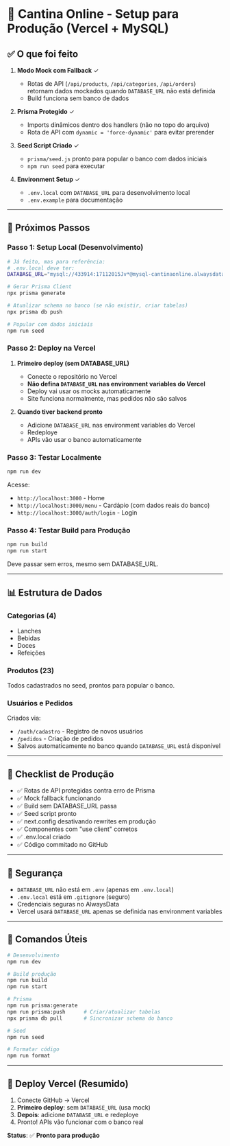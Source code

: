 # 🚀 Cantina Online - Setup para Produção (Vercel + MySQL)

## ✅ O que foi feito

1. **Modo Mock com Fallback** ✓
   - Rotas de API (`/api/products`, `/api/categories`, `/api/orders`) retornam dados mockados quando `DATABASE_URL` não está definida
   - Build funciona sem banco de dados

2. **Prisma Protegido** ✓
   - Imports dinâmicos dentro dos handlers (não no topo do arquivo)
   - Rota de API com `dynamic = 'force-dynamic'` para evitar prerender

3. **Seed Script Criado** ✓
   - `prisma/seed.js` pronto para popular o banco com dados iniciais
   - `npm run seed` para executar

4. **Environment Setup** ✓
   - `.env.local` com `DATABASE_URL` para desenvolvimento local
   - `.env.example` para documentação

---

## 🔧 Próximos Passos

### **Passo 1: Setup Local (Desenvolvimento)**

```bash
# Já feito, mas para referência:
# .env.local deve ter:
DATABASE_URL="mysql://433914:17112015Jv*@mysql-cantinaonline.alwaysdata.net/cantinaonline_tcc?sslaccept=strict&connection_limit=5"

# Gerar Prisma Client
npx prisma generate

# Atualizar schema no banco (se não existir, criar tabelas)
npx prisma db push

# Popular com dados iniciais
npm run seed
```

### **Passo 2: Deploy na Vercel**

1. **Primeiro deploy (sem DATABASE_URL)**
   - Conecte o repositório no Vercel
   - **Não defina `DATABASE_URL` nas environment variables do Vercel**
   - Deploy vai usar os mocks automaticamente
   - Site funciona normalmente, mas pedidos não são salvos

2. **Quando tiver backend pronto**
   - Adicione `DATABASE_URL` nas environment variables do Vercel
   - Redeploye
   - APIs vão usar o banco automaticamente

### **Passo 3: Testar Localmente**

```bash
npm run dev
```

Acesse:
- `http://localhost:3000` - Home
- `http://localhost:3000/menu` - Cardápio (com dados reais do banco)
- `http://localhost:3000/auth/login` - Login

### **Passo 4: Testar Build para Produção**

```bash
npm run build
npm run start
```

Deve passar sem erros, mesmo sem DATABASE_URL.

---

## 📊 Estrutura de Dados

### Categorias (4)
- Lanches
- Bebidas
- Doces
- Refeições

### Produtos (23)
Todos cadastrados no seed, prontos para popular o banco.

### Usuários e Pedidos
Criados via:
- `/auth/cadastro` - Registro de novos usuários
- `/pedidos` - Criação de pedidos
- Salvos automaticamente no banco quando `DATABASE_URL` está disponível

---

## 🎯 Checklist de Produção

- ✅ Rotas de API protegidas contra erro de Prisma
- ✅ Mock fallback funcionando
- ✅ Build sem DATABASE_URL passa
- ✅ Seed script pronto
- ✅ next.config desativando rewrites em produção
- ✅ Componentes com "use client" corretos
- ✅ .env.local criado
- ✅ Código commitado no GitHub

---

## 🔐 Segurança

- `DATABASE_URL` não está em `.env` (apenas em `.env.local`)
- `.env.local` está em `.gitignore` (seguro)
- Credenciais seguras no AlwaysData
- Vercel usará `DATABASE_URL` apenas se definida nas environment variables

---

## 📝 Comandos Úteis

```bash
# Desenvolvimento
npm run dev

# Build produção
npm run build
npm run start

# Prisma
npm run prisma:generate
npm run prisma:push      # Criar/atualizar tabelas
npx prisma db pull       # Sincronizar schema do banco

# Seed
npm run seed

# Formatar código
npm run format
```

---

## 🚢 Deploy Vercel (Resumido)

1. Conecte GitHub → Vercel
2. **Primeiro deploy**: sem `DATABASE_URL` (usa mock)
3. **Depois**: adicione `DATABASE_URL` e redeploye
4. Pronto! APIs vão funcionar com o banco real

**Status**: ✅ **Pronto para produção**
